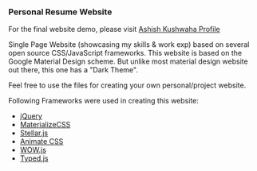### Personal Resume Website

For the final website demo, please visit [Ashish Kushwaha Profile](http://ashishkushwaha.github.io/)

Single Page Website (showcasing my skills & work exp) based on several open source CSS/JavaScript frameworks. This website is based on the Google Material Design scheme. But unlike most material design website out there, this one has a "Dark Theme".

Feel free to use the files for creating your own personal/project website.

Following Frameworks were used in creating this website:

* [jQuery](https://jquery.com/)
* [MaterializeCSS](http://materializecss.com/)
* [Stellar.js](http://markdalgleish.com/projects/stellar.js/)
* [Animate CSS](https://daneden.github.io/animate.css/)
* [WOW.js](http://mynameismatthieu.com/WOW/index.html)
* [Typed.js](http://www.mattboldt.com/demos/typed-js/)
